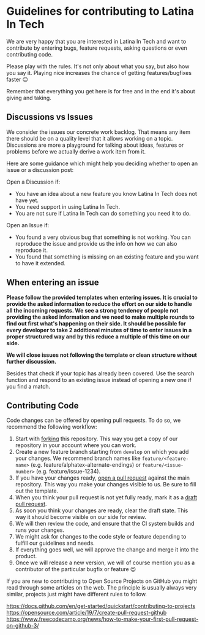 # Guidelines for contributing to Latina In Tech

We are very happy that you are interested in Latina In Tech and want to contribute by entering bugs, feature requests, asking questions or even contributing code. 

Please play with the rules. It's not only about what you say, but also how you say it. Playing nice increases the chance of getting features/bugfixes faster 😉

Remember that everything you get here is for free and in the end it's about giving and taking.

## Discussions vs Issues

We consider the issues our concrete work backlog. That means any item there should be on a quality level that it allows working on a topic.
Discussions are more a playground for talking about ideas, features or problems before we actually derive a work item from it.

Here are some guidance which might help you deciding whether to open an issue or a discussion post:

Open a Discussion if:

* You have an idea about a new feature you know Latina In Tech does not have yet.
* You need support in using Latina In Tech.
* You are not sure if Latina In Tech can do something you need it to do.

Open an Issue if:

* You found a very obvious bug that something is not working. You can reproduce the issue and provide us the info on how we can also reproduce it.
* You found that something is missing on an existing feature and you want to have it extended.

## When entering an issue

**Please follow the provided templates when entering issues. It is crucial to provide the asked information to reduce the effort on our side to handle all the incoming requests. We see a strong tendency of people not providing the asked information and we need to make multiple rounds to find out first what's happening on their side. It should be possible for every developer to take 2 additional minutes of time to enter issues in a proper structured way and by this reduce a multiple of this time on our side.**

**We will close issues not following the template or clean structure without further discussion.**

Besides that check if your topic has already been covered. Use the search function and respond to an existing issue instead of opening a new one if you find a match.

## Contributing Code

Code changes can be offered by opening pull requests. To do so, we recommend the following workflow:

1. Start with [forking](https://docs.github.com/en/get-started/quickstart/fork-a-repo) this repository.
This way you get a copy of our repository in your account where you can work.
2. Create a new feature branch starting from `develop` on which you add your changes.
We recommend branch names like `feature/<feature-name>` (e.g. feature/alphatex-alternate-endings) or `feature/<issue-number>` (e.g. feature/issue-1234).
3. If you have your changes ready, [open a pull request](https://docs.github.com/en/pull-requests/collaborating-with-pull-requests/proposing-changes-to-your-work-with-pull-requests/creating-a-pull-request) against the main repository.
This way you make your changes visible to us. Be sure to fill out the template.
4. When you think your pull request is not yet fully ready, mark it as a [draft pull request](https://docs.github.com/en/pull-requests/collaborating-with-pull-requests/proposing-changes-to-your-work-with-pull-requests/about-pull-requests#draft-pull-requests).
5. As soon you think your changes are ready, clear the draft state. This way it should become visible on our side for review.
6. We will then review the code, and ensure that the CI system builds and runs your changes.
7. We might ask for changes to the code style or feature depending to fulfill our guidelines and needs.
8. If everything goes well, we will approve the change and merge it into the product.
9. Once we will release a new version, we will of course mention you as a contributor of the particular bugfix or feature 😉

If you are new to contributing to Open Source Projects on GitHub you might read through some articles on the web. The principle is usually always very similar, projects just might have different rules to follow.

<https://docs.github.com/en/get-started/quickstart/contributing-to-projects>
<https://opensource.com/article/19/7/create-pull-request-github>
<https://www.freecodecamp.org/news/how-to-make-your-first-pull-request-on-github-3/>